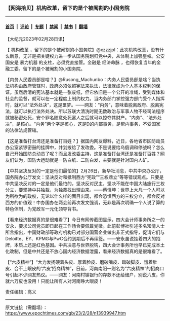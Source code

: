 ### 【网海拾贝】机构改革，留下的是个被阉割的小国务院

---

#### [首页](../../../..?n13939947) &nbsp;|&nbsp; [评论](../../../../../epoch-comment?n13939947) &nbsp;|&nbsp; [专题](../../../../../epoch-special?n13939947) &nbsp;|&nbsp; [禁闻](../../../../../epoch-news?n13939947) &nbsp;|&nbsp; [禁书](../../../../../books?n13939947) &nbsp;|&nbsp; [翻墙](https://github.com/gfw-breaker/nogfw/blob/master/README.md?n13939947)


<div class="post_content" id="artbody" itemprop="articleBody">
 <!-- article content begin -->
 <p>
  【大纪元2023年02月28日讯】
 </p>
 <p>
  【
  <ok href="https://www.epochtimes.com/gb/tag/%E6%9C%BA%E6%9E%84%E6%94%B9%E9%9D%A9.html">
   机构改革
  </ok>
  ，留下的是个被阉割的小国务院】@xzzzjpl：此次机构改革，没有什么新意，无非是把关键权力进一步从国务院划归党中央，从体制上加强皇权。公安国安是
  <ok href="https://www.epochtimes.com/gb/tag/%E6%9A%B4%E5%8A%9B%E6%9C%BA%E5%99%A8.html">
   暴力机器
  </ok>
  的支柱，必须党直接管。金融是
  <ok href="https://www.epochtimes.com/gb/tag/%E7%BB%8F%E6%B5%8E%E5%91%BD%E8%84%89.html">
   经济命脉
  </ok>
  ，也得恢复当年的金融工委。留下的是个被阉割的小国务院。
 </p>
 <p>
  【内务人民委员部是啥？】@Rusong_Machunbo：内务人民委员部是啥？当执法机构由政府管辖时，政府必须依照宪法来执法，法律就成为个人基本权利的保证。虽然后清的宪法基本就是一张废纸，但它依旧是一个公开的准绳，受到媒体和社会的监督，就可以在一定程度上制约权力。当内务部门掌控强力部门受个人指挥时，就可以“法外处决”，这是噩梦。——网友：“内务”，意味着脱离政府、脱离宪法，就可以执行法外处决。所以苏联大清洗时期无数政治与军事人物不经司法程序就被秘密处死，安个罪名随意处死富人之后就可以掠夺其财产。“内务”、“法外处决”，是核心。“内务”两个字是核心，这是D的内部事务，是帮内事务，不受国家的法律法规管辖。
 </p>
 <p>
  【这是准备打台湾还是准备打百姓？】据国内网友爆料，近日，各地省市区防动员办公室紧锣密鼓的挂牌中，并划拨给了发改委。不是说要给乌俄调和停战吗？怎么自己开始国防总动员了呢？而且发改委主持，这是准备打台湾还是准备打百姓？网友们认为，国防大运动就是一防白纸、二防白发，主要就是针对国内人矿。
 </p>
 <p>
  【中共坚决反对的一定是他们最怕的】2月26日，新华社消息，中共中央办公厅，国务院办公厅发文：坚决反对和抵制西方“宪政”“三权鼎立”等等错误观点。只要是中共坚决反对的一定是他们最怕的，坚决反对民主，坚决不能在中国大陆施行三权分立，要坚持中共独裁，为独裁找出理由来。——蔡慎坤：世界上大凡一个人可以为所欲为的政权，无论以什么样的面目出现，都会恐惧西方的三权分立，都会反对西方的价值观！中办国办在两会前再次发文强调，无非是再次明确一个人说了算的特色体制，为党政军一元化领导背书。
 </p>
 <p>
  【看来经济数据真的是很难看了】今日有网传截图显示，四大会计师事务所之一的安永，要求公司党员即日起在工作场合要佩戴党徽。此前彭博社引述多名知情人士所言指出，中国财政部等政府机构已对部分国营企业做出非正式指导，促请它们与Deloitte、EY、KPMG与PwC合约到期后不再续签。——安永虽说挂着四大的招牌，本质上还是红色基因。中共决意与世界脱钩，四大会计事务所也早已完成本土化改制，但是中共还是不放心国内经济数据泄露，看来经济数据真的是很难看了。
 </p>
 <p>
  【“六皮精神”】“大力发扬硬着头皮、厚着脸皮、磨破嘴皮、踏破脚皮、饿着肚皮、合不上眼皮的‘六皮’招商精神”，日前，河南南阳一则名为“六皮精神”的招商口号引起不少网友热议。——网友：河南村镇银行的存款不还给储户，别说六皮，你就六万皮也没用！只能让所有人对河南睁大眼皮！
 </p>
 <p>
  责任编辑：高义
 </p>
 <!-- article content end -->
 <div id="below_article_ad">
 </div>
</div>


---

原文链接（需翻墙）：https://www.epochtimes.com/gb/23/2/28/n13939947.htm